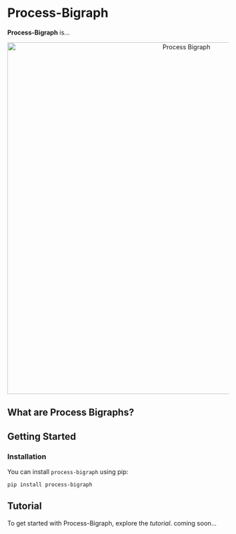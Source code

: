 # Process-Bigraph

**Process-Bigraph** is... 

<p align="center">
    <img src="https://github.com/vivarium-collective/process-bigraph/blob/main/doc/_static/process-bigraph.png?raw=true" width="800" alt="Process Bigraph">
</p>

## What are Process Bigraphs?

## Getting Started

### Installation

You can install `process-bigraph` using pip:

```console
pip install process-bigraph
```

## Tutorial

To get started with Process-Bigraph, explore the *tutorial*. coming soon...
